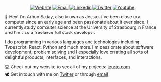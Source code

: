 <div align="center">
  
  <a href="https://jeusto.com">![Website](https://img.shields.io/badge/Website-4F7942?style=for-the-badge&logo=About.me&logoColor=white)</a>
  <a href="mailto:arhunsad@gmail.com">![Email](https://img.shields.io/badge/Email-d4a14e?style=for-the-badge&logo=Minutemailer&logoColor=white)</a>
  <a href="https://www.linkedin.com/in/asaday/">![Linkedin](https://img.shields.io/badge/LinkedIn-0e76a8?style=for-the-badge&logo=LinkedIn&logoColor=white)</a>
  <a href="https://twitter.com/Jeustoo">![Twitter](https://img.shields.io/badge/Twitter-26a7de?style=for-the-badge&logo=Twitter&logoColor=white)</a>
  <a href="https://www.youtube.com/c/Jeusto">![Youtube](https://img.shields.io/badge/Youtube-c4302b?style=for-the-badge&logo=Youtube&logoColor=white)</a>
  
</div>

👋 Hey! I'm Arhun Saday, also known as Jeusto. I've been close to a computer since an early age and been passionate about it ever since. I currently study computer science at the University of Strasbourg in France and I'm also a freelance full stack developer.


I do programming in various languages and technologies including Typescript, React, Python and much more. I'm passionate about software development, problem solving and I especially love creating all sorts of delightful products, interfaces, and interactions.

💻 Check out my website to see all of my projects: <a href="https://jeusto.com">jeusto.com</a>
<br>
🕊 Get in touch with me on <a href="https://twitter.com/jeustoo">Twitter</a> or through <a href="mailto:arhunsad@gmail.com">email</a>

